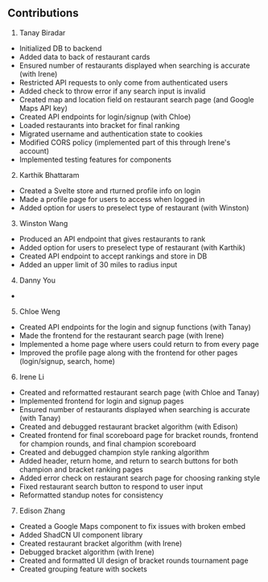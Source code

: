 ## Contributions
1. Tanay Biradar
- Initialized DB to backend
- Added data to back of restaurant cards
- Ensured number of restaurants displayed when searching is accurate (with Irene)
- Restricted API requests to only come from authenticated users
- Added check to throw error if any search input is invalid
- Created map and location field on restaurant search page (and Google Maps API key)
- Created API endpoints for login/signup (with Chloe)
- Loaded restaurants into bracket for final ranking
- Migrated username and authentication state to cookies
- Modified CORS policy (implemented part of this through Irene's account)
- Implemented testing features for components
  
2. Karthik Bhattaram
- Created a Svelte store and rturned profile info on login
- Made a profile page for users to access when logged in
- Added option for users to preselect type of restaurant (with Winston)
  
3. Winston Wang
- Produced an API endpoint that gives restaurants to rank
- Added option for users to preselect type of restaurant (with Karthik)
- Created API endpoint to accept rankings and store in DB
- Added an upper limit of 30 miles to radius input
  
4. Danny You
- 

5. Chloe Weng
- Created API endpoints for the login and signup functions (with Tanay)
- Made the frontend for the restaurant search page (with Irene)
- Implemented a home page where users could return to from every page
- Improved the profile page along with the frontend for other pages (login/signup, search, home)

6. Irene Li
- Created and reformatted restaurant search page (with Chloe and Tanay)
- Implemented frontend for login and signup pages
- Ensured number of restaurants displayed when searching is accurate (with Tanay)
- Created and debugged restaurant bracket algorithm (with Edison)
- Created frontend for final scoreboard page for bracket rounds, frontend for champion rounds, and final champion scoreboard
- Created and debugged champion style ranking algorithm
- Added header, return home, and return to search buttons for both champion and bracket ranking pages
- Added error check on restaurant search page for choosing ranking style
- Fixed restaurant search button to respond to user input
- Reformatted standup notes for consistency

7. Edison Zhang
- Created a Google Maps component to fix issues with broken embed
- Added ShadCN UI component library
- Created restaurant bracket algorithm (with Irene)
- Debugged bracket algorithm (with Irene)
- Created and formatted UI design of bracket rounds tournament page
- Created grouping feature with sockets

